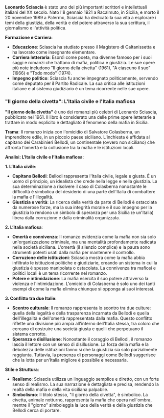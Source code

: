 **Leonardo Sciascia** è stato uno dei più importanti scrittori e intellettuali italiani del XX secolo. Nato l'8 gennaio 1921 a Racalmuto, in Sicilia, e morto il 20 novembre 1989 a Palermo, Sciascia ha dedicato la sua vita a esplorare i temi della giustizia, della verità e del potere attraverso la sua scrittura, il giornalismo e l'attività politica.

**Formazione e Carriera**:

- **Educazione**: Sciascia ha studiato presso il Magistero di Caltanissetta e ha lavorato come insegnante elementare.
- **Carriera letteraria**: Esordì come poeta, ma divenne famoso per i suoi saggi e romanzi che trattano di mafia, politica e giustizia. Le sue opere più note includono "Il giorno della civetta" (1961), "A ciascuno il suo" (1966) e "Todo modo" (1974).
- **Impegno politico**: Sciascia fu anche impegnato politicamente, servendo come deputato per il Partito Radicale. La sua critica alle istituzioni italiane e al sistema giudiziario è un tema ricorrente nelle sue opere.

### "Il giorno della civetta": L'Italia civile e l'Italia mafiosa

**"Il giorno della civetta"** è uno dei romanzi più celebri di Leonardo Sciascia, pubblicato nel 1961. Il libro è considerato una delle prime opere letterarie a trattare in modo esplicito e dettagliato il fenomeno della mafia in Sicilia.

**Trama**: Il romanzo inizia con l'omicidio di Salvatore Colasberna, un imprenditore edile, in un piccolo paese siciliano. L'inchiesta è affidata al capitano dei Carabinieri Bellodi, un continentale (ovvero non siciliano) che affronta l'omertà e la collusione tra la mafia e le istituzioni locali.

**Analisi: L’Italia civile e l’Italia mafiosa**:

**1. L’Italia civile**:

- **Capitano Bellodi**: Bellodi rappresenta l'Italia civile, legale e giusta. È un uomo di principio, un idealista che crede nella legge e nella giustizia. La sua determinazione a risolvere il caso di Colasberna nonostante le difficoltà è simbolica del desiderio di una parte dell'Italia di combattere la mafia e l'illegalità.
- **Giustizia e verità**: La ricerca della verità da parte di Bellodi è ostacolata da numerose forze, ma la sua integrità morale e il suo impegno per la giustizia lo rendono un simbolo di speranza per una Sicilia (e un'Italia) libera dalla corruzione e dalla criminalità organizzata.

**2. L’Italia mafiosa**:

- **Omertà e connivenza**: Il romanzo evidenzia come la mafia non sia solo un'organizzazione criminale, ma una mentalità profondamente radicata nella società siciliana. L'omertà (il silenzio complice) e la paura sono strumenti potenti usati dalla mafia per mantenere il controllo.
- **Corruzione delle istituzioni**: Sciascia mostra come la mafia abbia infiltrato le istituzioni politiche e giudiziarie, creando un sistema in cui la giustizia è spesso manipolata o ostacolata. La connivenza tra mafiosi e politici locali è un tema ricorrente nel romanzo.
- **Potere e intimidazione**: La mafia esercita il suo potere attraverso la violenza e l'intimidazione. L'omicidio di Colasberna è solo uno dei tanti esempi di come la mafia elimina chiunque si opponga ai suoi interessi.

**3. Conflitto tra due Italie**:

- **Scontro culturale**: Il romanzo rappresenta lo scontro tra due culture: quella della legalità e della trasparenza incarnata da Bellodi e quella dell'illegalità e dell'omertà rappresentata dalla mafia. Questo conflitto riflette una divisione più ampia all'interno dell'Italia stessa, tra coloro che cercano di costruire una società giusta e quelli che perpetuano il sistema corrotto.
- **Speranza e disillusione**: Nonostante il coraggio di Bellodi, il romanzo lascia il lettore con un senso di disillusione. La forza della mafia e la debolezza delle istituzioni fanno sì che la giustizia sia solo parzialmente raggiunta. Tuttavia, la presenza di personaggi come Bellodi suggerisce che la lotta per un'Italia migliore è possibile e necessaria.

**Stile e Struttura**:

- **Realismo**: Sciascia utilizza un linguaggio semplice e diretto, con un forte senso di realismo. La sua narrazione è dettagliata e precisa, rendendo la realtà della mafia e della vita siciliana palpabile.
- **Simbolismo**: Il titolo stesso, "Il giorno della civetta", è simbolico. La civetta, animale notturno, rappresenta la mafia che opera nell'ombra, mentre il "giorno" simboleggia la luce della verità e della giustizia che Bellodi cerca di portare.